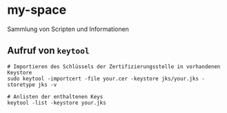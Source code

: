 # my-space
Sammlung von Scripten und Informationen

## Aufruf von `keytool`

```shell
# Importieren des Schlüssels der Zertifizierungsstelle in vorhandenen Keystore
sudo keytool -importcert -file your.cer -keystore jks/your.jks -storetype jks -v

# Anlisten der enthaltenen Keys
keytool -list -keystore your.jks
```
